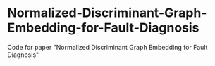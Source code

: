 # Normalized-Discriminant-Graph-Embedding-for-Fault-Diagnosis
Code for paper "Normalized Discriminant Graph Embedding for Fault Diagnosis"
